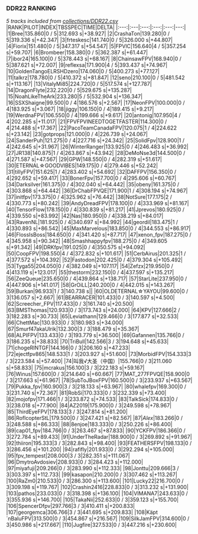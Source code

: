 ### DDR22 RANKING
*5 tracks included from [collections/DDR22.csv](/collections/DDR22.csv)*
|RANK|PILOT|INDEX|TBSSPEC|TIME|DELTA|
|:---:|:---|:---:|:---:|:---:|---:|
|1|Bree|135.860|0 / 5|312.693 s|+38.927|
|2|CrashaTon|139.280|0 / 5|319.336 s|+42.347|
|3|frteskesc|141.740|0 / 5|326.000 s|+44.807|
|4|Fiorix|151.480|0 / 5|347.317 s|+54.547|
|5|FPVlC|156.640|4 / 5|357.254 s|+59.707|
|6|Brombeer|158.380|0 / 5|362.387 s|+61.447|
|7|ibor24|165.100|0 / 5|378.443 s|+68.167|
|8|ChainsawFPV|168.940|0 / 5|387.621 s|+72.007|
|9|reflexsa|171.900|4 / 5|393.437 s|+74.967|
|10|GoldenTangoELRSHDzero|174.060|0 / 5|400.273 s|+77.127|
|11|talkrz|178.780|0 / 5|410.372 s|+81.847|
|12|seno|210.100|0 / 5|481.542 s|+113.167|
|13|VitalyMi85|224.720|0 / 5|517.574 s|+127.787|
|14|DragonFlyte|232.220|0 / 5|529.675 s|+135.287|
|15|NoahLikeTheArk|233.280|5 / 5|532.904 s|+136.347|
|16|SSXShaigne|99.500|0 / 4|186.576 s|+2.567|
|17|NeonFPV|100.000|0 / 4|183.925 s|+3.067|
|18|jiggy|106.150|0 / 4|189.415 s|+9.217|
|19|WerdnaFPV|106.550|0 / 4|199.666 s|+9.617|
|20|antonig|107.950|4 / 4|202.285 s|+11.017|
|21|FPVFPVINEEDTOGETFASTER|114.300|0 / 4|214.488 s|+17.367|
|22|PacoTeamCanadaFPV|120.075|1 / 4|224.622 s|+23.142|
|23|gotprops|121.000|0 / 4|226.739 s|+24.067|
|24|SanderPuh|121.275|0 / 4|227.716 s|+24.342|
|25|SolidFpv|128.900|1 / 4|242.645 s|+31.967|
|26|WinterRanger|133.925|0 / 4|246.483 s|+36.992|
|27|JR138|140.875|1 / 4|263.867 s|+43.942|
|28|DeMoNse3d|144.500|0 / 4|271.587 s|+47.567|
|29|GPW|148.550|0 / 4|282.319 s|+51.617|
|30|ETERNAL☆GOODVIBES|149.175|0 / 4|279.446 s|+52.242|
|31|tillyFPV|151.625|1 / 4|283.402 s|+54.692|
|32|DAFFPV|156.350|0 / 4|292.652 s|+59.417|
|33|BonerFpv|157.700|0 / 4|295.606 s|+60.767|
|34|Darksilver|161.375|0 / 4|302.040 s|+64.442|
|35|obeny|161.375|0 / 4|303.868 s|+64.442|
|36|DrChabFPVQE|171.900|1 / 4|308.194 s|+74.967|
|37|initfpv|173.375|0 / 4|325.962 s|+76.442|
|38|NotSure|177.175|2 / 4|330.773 s|+80.242|
|39|AndyDreadFPV|178.100|0 / 4|333.969 s|+81.167|
|40|TensorFlow|178.150|0 / 4|330.839 s|+81.217|
|41|Jprevos|180.925|0 / 4|339.550 s|+83.992|
|42|Nas|180.950|0 / 4|338.219 s|+84.017|
|43|RavenNL|181.925|0 / 4|340.697 s|+84.992|
|44|geordil|183.475|1 / 4|330.893 s|+86.542|
|45|MaxMarvelous|183.850|0 / 4|344.553 s|+86.917|
|46|FlossIsBoss|184.650|0 / 4|341.420 s|+87.717|
|47|xenon_fpv|187.275|0 / 4|345.958 s|+90.342|
|48|Smashhappyfpv|188.275|0 / 4|349.605 s|+91.342|
|49|DRKfpv|191.025|0 / 4|350.575 s|+94.092|
|50|CoopFPV|198.550|4 / 4|372.832 s|+101.617|
|51|CerbAirus|201.325|1 / 4|377.572 s|+104.392|
|52|Fastodon|202.425|0 / 4|379.304 s|+105.492|
|53|Tyga55|204.050|0 / 4|382.049 s|+107.117|
|54|Zefzx|219.950|0 / 4|413.119 s|+123.017|
|55|thestorm|232.150|0 / 4|437.597 s|+135.217|
|56|ZeeQueue|235.650|0 / 4|439.864 s|+138.717|
|57|StarLite|237.950|0 / 4|447.906 s|+141.017|
|58|GrOiLL|240.200|0 / 4|442.015 s|+143.267|
|59|Burkan|96.933|1 / 3|140.738 s||
|60|OLDETERNAL☆YAYOU|99.600|0 / 3|136.057 s|+2.667|
|61|BEARRACER|101.433|0 / 3|140.597 s|+4.500|
|62|Screecher_FPV|117.433|0 / 3|161.740 s|+20.500|
|63|BMSThomas|120.933|0 / 3|173.743 s|+24.000|
|64|KPV|127.666|2 / 3|182.283 s|+30.733|
|65|Leviathann|129.466|0 / 3|177.877 s|+32.533|
|66|ChettMac|130.933|0 / 3|180.983 s|+34.000|
|67|Smurf47akaUlrik|132.300|3 / 3|188.479 s|+35.367|
|68|ALPIFPV|133.433|0 / 3|193.779 s|+36.500|
|69|Gafannen|135.766|0 / 3|186.235 s|+38.833|
|70|TriBull|142.566|3 / 3|194.648 s|+45.633|
|71|chogeRINTGF|144.166|0 / 3|206.160 s|+47.233|
|72|ejectfpv865|148.533|1 / 3|203.927 s|+51.600|
|73|MorbidFPV|154.333|3 / 3|223.584 s|+57.400|
|74|叫我√大圣（中国）|155.766|0 / 3|211.060 s|+58.833|
|75|mcrakus|156.100|3 / 3|222.183 s|+59.167|
|76|Winus|157.600|0 / 3|214.640 s|+60.667|
|77|MAT_277FPVQE|158.900|0 / 3|217.663 s|+61.967|
|78|SubToJBoxFPV|160.500|0 / 3|233.937 s|+63.567|
|79|Pukka_fpv|160.900|3 / 3|218.133 s|+63.967|
|80|whalefpv|169.300|0 / 3|231.740 s|+72.367|
|81|RobSi|170.333|0 / 3|232.339 s|+73.400|
|82|mojofpv|171.466|1 / 3|233.872 s|+74.533|
|83|TalkSick|174.833|0 / 3|238.018 s|+77.900|
|84|AZ2019|175.900|0 / 3|249.598 s|+78.967|
|85|ThirdEyeFPV|178.133|3 / 3|247.814 s|+81.200|
|86|RoflcopterStL|179.500|0 / 3|247.421 s|+82.567|
|87|_Alex_|183.266|0 / 3|248.588 s|+86.333|
|88|8enjoe|183.333|0 / 3|250.226 s|+86.400|
|89|cap01_fpv|184.766|0 / 3|263.467 s|+87.833|
|90|YCKFPV|186.366|0 / 3|272.784 s|+89.433|
|91|UnderTheRadar|188.900|0 / 3|269.892 s|+91.967|
|92|thiiron|195.333|3 / 3|282.843 s|+98.400|
|93|FEATHERSFPV|198.133|0 / 3|286.456 s|+101.200|
|94|rafifly|201.933|0 / 3|292.294 s|+105.000|
|95|fpv_tempest|208.000|3 / 3|282.351 s|+111.067|
|96|DmytroAvdosiev|208.933|0 / 3|284.423 s|+112.000|
|97|miyafuji|209.266|0 / 3|283.990 s|+112.333|
|98|Jonttu|209.666|3 / 3|303.397 s|+112.733|
|99|kasapon|210.200|0 / 3|307.462 s|+113.267|
|100|RaZm0|210.533|0 / 3|286.300 s|+113.600|
|101|Lucky22|216.700|0 / 3|309.198 s|+119.767|
|102|Crashin2416|228.833|0 / 3|313.232 s|+131.900|
|103|pathos|233.033|0 / 3|318.398 s|+136.100|
|104|VIMANA7|243.633|0 / 3|355.936 s|+146.700|
|105|TakaNii|252.633|0 / 3|359.123 s|+155.700|
|106|SpencerDfpv|297.766|3 / 3|410.411 s|+200.833|
|107|georgemca|306.766|3 / 3|441.695 s|+209.833|
|108|Käpt´nBaluFPV|313.500|0 / 3|454.867 s|+216.567|
|109|SilkJamFPV|314.600|0 / 3|450.986 s|+217.667|
|110|Jugfire|327.533|0 / 3|447.216 s|+230.600|
